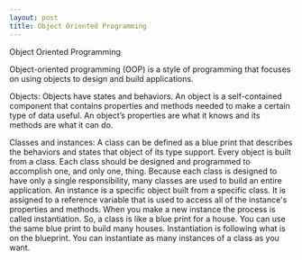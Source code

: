 ```yaml
---
layout: post
title: Object Oriented Programming
---
```


Object Oriented Programming

Object-oriented programming (OOP) is a style of programming that focuses on using objects to
design and build applications. 

Objects:
Objects have states and behaviors. An object is a self-contained component that contains properties
and methods needed to make a certain type of data useful. An object’s properties are what it knows
and its methods are what it can do.

Classes and instances:
A class can be defined as a blue print that describes the behaviors and states that object of its type
support.  Every object is built from a class. Each class should be designed and programmed to
accomplish one, and only one, thing. Because each class is designed to have only a single
responsibility, many classes are used to build an entire application. An instance is a specific object
built from a specific class. It is assigned to a reference variable that is used to access all of the
instance's properties and methods. When you make a new instance the process is called
instantiation.
So, a class is like a blue print for a house. You can use the same blue print to build many houses.
Instantiation is following what is on the blueprint. You can instantiate as many instances of a class as you want.
